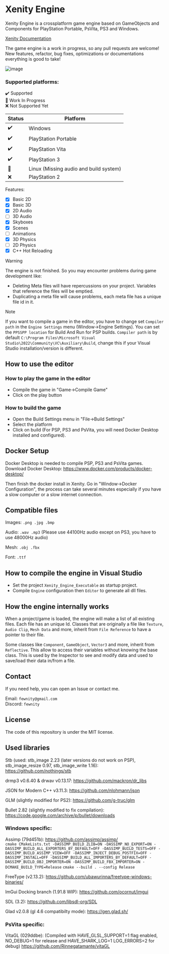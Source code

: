 # Xenity Engine

Xenity Engine is a crossplatform game engine based on GameObjects and Components for PlayStation Portable, PsVita, PS3 and Windows.

[Xenity Documentation](https://github.com/Fewnity/Xenity-Engine/blob/crossplatform/Doc/README.md)

The game engine is a work in progress, so any pull requests are welcome!<br>
New features, refactor, bug fixes, optimizations or documentations everything is good to take!

![image](https://github.com/Fewnity/Xenity-Engine/assets/39272935/df59e12e-b989-4b0d-93b1-4f95fac7c91f)


### Supported platforms:<br>
✔️ Supported<br>
🚧 Work In Progress<br>
❌ Not Supported Yet<br>

| Status | Platform |
|-|-|
✔️ | Windows
✔️ | PlayStation Portable
✔️ | PlayStation Vita
✔️ | PlayStation 3
🚧 | Linux (Missing audio and build system)
❌ | PlayStation 2

Features:

- [X] Basic 2D
- [X] Basic 3D
- [X] 2D Audio
- [ ] 3D Audio
- [X] Skyboxes
- [X] Scenes
- [ ] Animations
- [X] 3D Physics
- [ ] 2D Physics
- [X] C++ Hot Reloading

> [!WARNING]
> The engine is not finished. So you may encounter problems during game development like:
> - Deleting Meta files will have repercussions on your project. Variables that reference the files will be emptied.
> - Duplicating a meta file will cause problems, each meta file has a unique file id in it.

> [!NOTE]
> If you want to compile a game in the editor, you have to change set `Compiler path` in the `Engine Settings` menu (Window->Engine Settings). You can set the `PPSSPP location` for Build And Run for PSP builds.
> `Compiler path` is by default `C:\Program Files\Microsoft Visual Studio\2022\Community\VC\Auxiliary\Build`, change this if your Visual Studio installation/version is different.

## How to use the editor
### How to play the game in the editor
- Compile the game in "Game->Compile Game"
- Click on the play button
### How to build the game
- Open the Build Settings menu in "File->Build Settings"
- Select the platform
- Click on build
(For PSP, PS3 and PsVita, you will need Docker Desktop installed and configured).

## Docker Setup
Docker Desktop is needed to compile PSP, PS3 and PsVita games.<br>
Download Docker Desktop: https://www.docker.com/products/docker-desktop/

Then finish the docker install in Xenity. Go in "Window->Docker Configuration", the process can take several minutes especially if you have a slow computer or a slow internet connection.

## Compatible files
Images: `.png .jpg .bmp`

Audio: `.wav .mp3` (Please use 44100Hz audio except on PS3, you have to use 48000Hz audio)

Mesh: `.obj .fbx`

Font: `.ttf`

## How to compile the engine in Visual Studio
- Set the project `Xenity_Engine_Executable` as startup project.
- Compile `Engine` configuration then `Editor` to generate all dll files.

## How the engine internally works

When a project/game is loaded, the engine will make a list of all existing files. Each file has an unique Id.
Classes that are originally a file like `Texture`, `Audio Clip`, `Mesh Data` and more, inherit from `File Reference` to have a pointer to their file.

Some classes like `Component`, `GameObject`, `Vector3` and more, inherit from `Reflective`. This allow to access their variables without knowing the base class. This is used by the Inspector to see and modify data and used to save/load their data in/from a file.

## Contact
If you need help, you can open an Issue or contact me.

Email: `fewnity@gmail.com`<br>
Discord: `fewnity`

## License

The code of this repository is under the MIT license.

## Used libraries
Stb (used: stb_image 2.23 (later versions do not work on PSP), stb_image_resize 0.97, stb_image_write 1.16): https://github.com/nothings/stb

drmp3 v0.6.40 & drwav v0.13.17: https://github.com/mackron/dr_libs

JSON for Modern C++ v3.11.3: https://github.com/nlohmann/json

GLM (slightly modified for PS2): https://github.com/g-truc/glm

Bullet 2.82 (slightly modified to fix compilation): https://code.google.com/archive/p/bullet/downloads

### Windows specific:
Assimp (79d451b): https://github.com/assimp/assimp/
<br>`cmake CMakeLists.txt -DASSIMP_BUILD_ZLIB=ON -DASSIMP_NO_EXPORT=ON -DASSIMP_BUILD_ALL_EXPORTERS_BY_DEFAULT=OFF -DASSIMP_BUILD_TESTS=OFF -DASSIMP_BUILD_ASSIMP_VIEW=OFF -DASSIMP_INJECT_DEBUG_POSTFIX=OFF -DASSIMP_INSTALL=OFF -DASSIMP_BUILD_ALL_IMPORTERS_BY_DEFAULT=OFF -DASSIMP_BUILD_OBJ_IMPORTER=ON -DASSIMP_BUILD_FBX_IMPORTER=ON -DCMAKE_BUILD_TYPE=Release`
`cmake --build . --config Release`

FreeType (v2.13.2): https://github.com/ubawurinna/freetype-windows-binaries/

ImGui Docking branch (1.91.8 WIP): https://github.com/ocornut/imgui

SDL (3.2): https://github.com/libsdl-org/SDL

Glad v2.0.8 (gl 4.6 compatibilty mode): https://gen.glad.sh/

### PsVita specific: 
VitaGL (029ddbe): (Compiled with HAVE_GLSL_SUPPORT=1 flag enabled, NO_DEBUG=1 for release and HAVE_SHARK_LOG=1 LOG_ERRORS=2 for debug) https://github.com/Rinnegatamante/vitaGL

